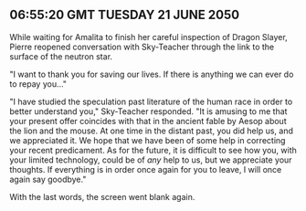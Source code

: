 ## 06:55:20 GMT TUESDAY 21 JUNE 2050
While waiting for Amalita to finish her careful inspection of Dragon Slayer, Pierre reopened conversation with Sky-Teacher through the link to the surface of the neutron star.

"I want to thank you for saving our lives. If there is anything we can ever do to repay you..."

"I have studied the speculation past literature of the human race in order to better understand you," Sky-Teacher responded. "It is amusing to me that your present offer coincides with that in the ancient fable by Aesop about the lion and the mouse. At one time in the distant past, you did help us, and we appreciated it. We hope that we have been of some help in correcting your recent predicament. As for the future, it is difficult to see how you, with your limited technology, could be of _any_ help to us, but we appreciate your thoughts. If everything is in order once again for you to leave, I will once again say goodbye."

With the last words, the screen went blank again.